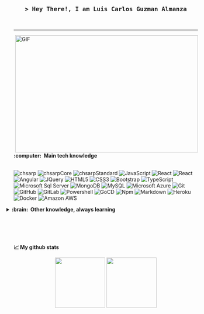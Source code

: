 <!-- Intro  -->
<h3 align="center">
        <samp>&gt; Hey There!, I am Luis Carlos Guzman Almanza</samp>
</h3>
<br>

<hr/>


  <img align="right" alt="GIF" src="https://github.com/abhisheknaiidu/abhisheknaiidu/blob/master/code.gif?raw=true" width="500" height="320" />
  


  <summary><b>:computer: &nbsp;Main tech knowledge</b></summary>
  <br/>

![chsarp](https://img.shields.io/badge/.NET-963DAD.svg?&style=SOCIAL&logo=C%20Sharp&logoColor=white)
![chsarpCore](https://img.shields.io/badge/.NETCore-963DAD.svg?&style=SOCIAL&logo=C%20Sharp&logoColor=white)
![chsarpStandard](https://img.shields.io/badge/.NETStandard-963DAD.svg?&style=SOCIAL&logo=C%20Sharp&logoColor=white)
![JavaScript](https://img.shields.io/badge/JAVASCRIPT-323330.svg?&style=flat&logo=javascript&logoColor=%23F7DF1E)
![React](https://img.shields.io/badge/-REACT-black?style=flat-square&logo=react)
![React](https://img.shields.io/badge/-ReactNative-black?style=flat-square&logo=react)
![Angular](https://img.shields.io/badge/ANGULAR-DD0031.svg?&style=flat&logo=angular&logoColor=white)
![JQuery](https://img.shields.io/badge/JQUERY-0769AD.svg?&style=flat&logo=jquery&logoColor=white)
![HTML5](https://img.shields.io/badge/-HTML5-E34F26?style=flat-square&logo=html5&logoColor=white)
![CSS3](https://img.shields.io/badge/-CSS3-1572B6?style=flat-square&logo=css3)
![Bootstrap](https://img.shields.io/badge/-BOOTSTRAP-563D7C?style=flat-square&logo=bootstrap)
![TypeScript](https://img.shields.io/badge/TYPESCRIPT-%23007ACC.svg?&style=flat&logo=typescript&logoColor=white)
![Microsoft Sql Server](https://img.shields.io/badge/-SQL%20Server-CC2927?style=flat-square&logo=microsoft-sql-server&logoColor=ffffff)
![MongoDB](https://img.shields.io/badge/-MongoDB-black?style=flat-square&logo=mongodb)
![MySQL](https://img.shields.io/badge/-MySQL-black?style=flat-square&logo=mysql)
![Microsoft Azure](https://img.shields.io/badge/Microsoft%20Azure-232F7E?style=flat-square&logo=microsoft-azure)
![Git](https://img.shields.io/badge/GIT-%23F05033.svg?&style=flat&logo=git&logoColor=white)
![GitHub](https://img.shields.io/badge/GITHUB-%23121011.svg?&style=flat&logo=github&logoColor=white)
![GitLab](https://img.shields.io/badge/GITLAB-%23181717.svg?&style=flat&logo=gitlab&logoColor=white)
![Powershell](http://img.shields.io/badge/-PowerShell-5391FE?style=flat-square&logo=powershell&logoColor=ffffff)
![GoCD](https://img.shields.io/badge/GoCD-94399E.svg?&style=SOCIAL&logo=GoCD&logoColor=white)
![Npm](https://img.shields.io/badge/-npm-CB3837?style=flat-square&logo=npm)
![Markdown](https://img.shields.io/badge/-Markdown-000000?style=flat-square&logo=markdown)
![Heroku](https://img.shields.io/badge/-Heroku-430098?style=flat-square&logo=heroku)
![Docker](https://img.shields.io/badge/-Docker-black?style=flat-square&logo=docker)
![Amazon AWS](https://img.shields.io/badge/Amazon%20AWS-232F3E?style=flat-square&logo=amazon-aws)


  
 <details style="margin-left: -20px;">
  <summary><b>:brain: &nbsp;Other knowledge, always learning</b></summary>
  <br/> 

![Firebase](https://img.shields.io/badge/FIREBASE-FFCA28.svg?&style=flat&logo=firebase&logoColor=black)&nbsp;
![Java](https://img.shields.io/badge/JAVA-007396.svg?&style=flat&logo=java&logoColor=white)
![NodeJS](https://img.shields.io/badge/NODEJS-339933.svg?&style=flat&logo=node.js&logoColor=white)&nbsp;
![Redis](https://img.shields.io/badge/REDIS-DC382D.svg?&style=flat&logo=redis&logoColor=white)&nbsp;
![Nginx](https://img.shields.io/badge/NGINX-269539.svg?&style=flat&logo=nginx&logoColor=white)&nbsp;
![GRPC](https://img.shields.io/badge/GRPC-4285F4.svg?&style=flat&logo=google&logoColor=white)&nbsp;
![Kafka](https://img.shields.io/badge/APACHA%20KAFKA-231F20.svg?&style=flat&logo=apache-kafka&logoColor=white)&nbsp;
![Kubernetes](https://img.shields.io/badge/KUBERNETES-326CE5.svg?&style=flat&logo=kubernetes&logoColor=white)&nbsp;
![GithubActions](https://img.shields.io/badge/GITHUB%20ACTIONS-2088FF.svg?&style=flat&logo=github-actions&logoColor=white)&nbsp;
![GCP](https://img.shields.io/badge/GOOGLE%20CLOUD%20PLATAFORM-4285F4.svg?&style=flat&logo=google-cloud&logoColor=white)&nbsp;
![AWS](https://img.shields.io/badge/AMAZON%20AWS-232F3E.svg?&style=flat&logo=amazon-aws&logoColor=white)&nbsp;
![Onion Architecture](https://img.shields.io/badge/ONION%20ARCHITECTURE-A81C7D.svg?&style=flat&logoColor=white)&nbsp;
![BDD](https://img.shields.io/badge/BEHAVIOR%20DD-4479A1.svg?&style=flat&logo=bdd&logoColor=white)&nbsp;
![Python](https://img.shields.io/badge/PYTHON-3776AB.svg?&style=flat&logo=python&logoColor=white)&nbsp;
![Cpp](https://img.shields.io/badge/C++-00599C.svg?&style=flat&logo=c%2B%2B&logoColor=white)&nbsp;
![Arduino](https://img.shields.io/badge/ARDUINO-00979D.svg?&style=flat&logo=arduino&logoColor=white)&nbsp;
![JSP](https://img.shields.io/badge/JSP-323330.svg?&style=flat&logo=eclipse&logoColor=white)&nbsp;
![SASS](https://img.shields.io/badge/SASS-CC6699.svg?&style=flat&logo=sass&logoColor=white)&nbsp;
![PHP](https://img.shields.io/badge/PHP-777BB4.svg?&style=flat&logo=php&logoColor=white)&nbsp;
</details>

 <br/> 
 <br/> 
 <br/>  
 <br/> 
 <br/> 

<summary><b> 📈 My github stats </b></summary>



<div align="center">
<p align="center">   
  <img height="137px" src="https://github-readme-stats.vercel.app/api?username=luisca1030&hide_title=true&hide_border=true&show_icons=true&include_all_commits=true&count_private=true&line_height=21&theme=nightowl" /> <img height="137px" src="https://github-readme-stats.vercel.app/api/top-langs/?username=luisca1030&hide=html&hide_title=true&hide_border=true&layout=compact&langs_count=8&theme=nightowl" />
</p>
</div>




<!--
**luisca1030/luisca1030** is a ✨ _special_ ✨ repository because its `README.md` (this file) appears on your GitHub profile.

Here are some ideas to get you started:

- 🔭 I’m currently working on ...
- 🌱 I’m currently learning ...
- 👯 I’m looking to collaborate on ...
- 🤔 I’m looking for help with ...
- 💬 Ask me about ...
- 📫 How to reach me: ...
- 😄 Pronouns: ...
- ⚡ Fun fact: ...
-->
